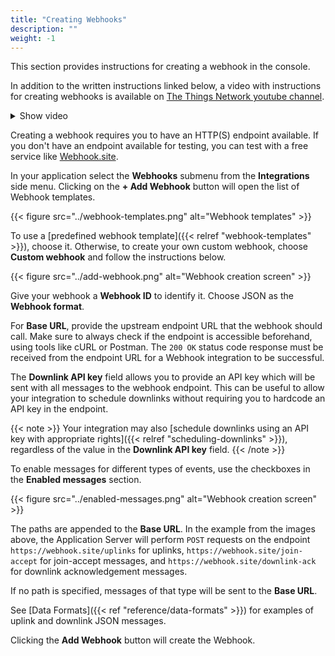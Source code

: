 ```yaml
---
title: "Creating Webhooks"
description: ""
weight: -1
---
```


This section provides instructions for creating a webhook in the console.

<!--more-->

In addition to the written instructions linked below, a video with instructions for creating webhooks is available on [The Things Network youtube channel](https://youtu.be/trNIzIf3TZo).

<details><summary>Show video</summary>
{{< youtube "trNIzIf3TZo" >}}
</details>

Creating a webhook requires you to have an HTTP(S) endpoint available. If you don't have an endpoint available for testing, you can test with a free service like [Webhook.site](https://webhook.site).

In your application select the **Webhooks** submenu from the **Integrations** side menu. Clicking on the **+ Add Webhook** button will open the list of Webhook templates. 

{{< figure src="../webhook-templates.png" alt="Webhook templates" >}}

To use a [predefined webhook template]({{< relref "webhook-templates" >}}), choose it. Otherwise, to create your own custom webhook, choose **Custom webhook** and follow the instructions below.

{{< figure src="../add-webhook.png" alt="Webhook creation screen" >}}

Give your webhook a **Webhook ID** to identify it. Choose JSON as the **Webhook format**.

For **Base URL**, provide the upstream endpoint URL that the webhook should call. Make sure to always check if the endpoint is accessible beforehand, using tools like cURL or Postman. The `200 OK` status code response must be received from the endpoint URL for a Webhook integration to be successful.

The **Downlink API key** field allows you to provide an API key which will be sent with all messages to the webhook endpoint. This can be useful to allow your integration to schedule downlinks without requiring you to hardcode an API key in the endpoint.

{{< note >}}
Your integration may also [schedule downlinks using an API key with appropriate rights]({{< relref "scheduling-downlinks" >}}), regardless of the value in the **Downlink API key** field.
{{< /note >}}

To enable messages for different types of events, use the checkboxes in the **Enabled messages** section.

{{< figure src="../enabled-messages.png" alt="Webhook creation screen" >}}

The paths are appended to the **Base URL**. In the example from the images above, the Application Server will perform `POST` requests on the endpoint `https://webhook.site/uplinks` for uplinks, `https://webhook.site/join-accept` for join-accept messages, and `https://webhook.site/downlink-ack` for downlink acknowledgement messages.

If no path is specified, messages of that type will be sent to the **Base URL**.

See [Data Formats]({{< ref "reference/data-formats" >}}) for examples of uplink and downlink JSON messages. 

Clicking the **Add Webhook** button will create the Webhook.

